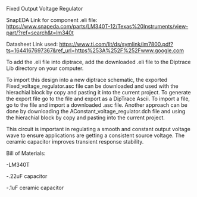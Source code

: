 Fixed Output Voltage Regulator

SnapEDA Link for component .eli file:
https://www.snapeda.com/parts/LM340T-12/Texas%20Instruments/view-part/?ref=search&t=lm340t

Datasheet Link used: 
https://www.ti.com/lit/ds/symlink/lm7800.pdf?ts=1644167697367&ref_url=https%253A%252F%252Fwww.google.com

To add the .eli file into diptrace, add the downloaded .eli file to the Diptrace Lib directory on your computer.

To import this design into a new diptrace schematic, the exported Fixed_voltage_regulator.asc file can be downloaded and used with the hierachial block by copy and pasting it 
into the current project. To generate the export file go to the file and export as a DipTrace Ascii. To import a file, go to the file and import a downloaded .asc file. Another approach can be done by downloading the AConstant_voltage_regulator.dch file and using the hierachial block by copy and pasting into the current project.

This circuit is important in regulating a smooth and constant output voltage wave to ensure applications are getting a consistent source voltage. The ceramic capacitor improves transient response stability. 

Bill of Materials:

-LM340T

-.22uF capacitor

-.1uF ceramic capacitor 
